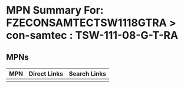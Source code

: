 



# MPN Summary For: FZECONSAMTECTSW1118GTRA > con-samtec : TSW-111-08-G-T-RA

## MPNs
  

|MPN|Direct Links|Search Links|
| :--- | :--- | :--- |
||||
